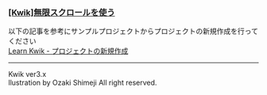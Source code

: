 ### [[Kwik]無限スクロールを使う](http://wp.me/p2bA78-7U)

以下の記事を参考にサンプルプロジェクトからプロジェクトの新規作成を行ってください   
[Learn Kwik - プロジェクトの新規作成](http://wp.me/p2bA78-8j)   

***
Kwik ver3.x  
llustration by Ozaki Shimeji All right reserved.
